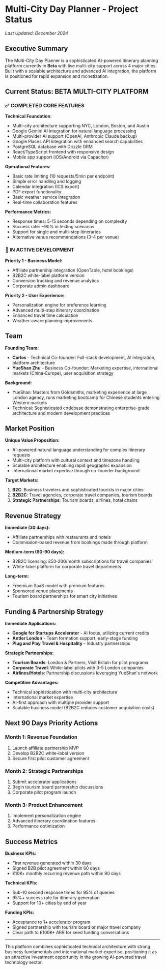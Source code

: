 # Multi-City Day Planner - Project Status

*Last Updated: December 2024*

## Executive Summary

The Multi-City Day Planner is a sophisticated AI-powered itinerary planning platform currently in **Beta** with live multi-city support across 4 major cities. Built with a scalable architecture and advanced AI integration, the platform is positioned for rapid expansion and monetization.

## Current Status: BETA MULTI-CITY PLATFORM

### ✅ COMPLETED CORE FEATURES

**Technical Foundation:**
- Multi-city architecture supporting NYC, London, Boston, and Austin
- Google Gemini AI integration for natural language processing
- Multi-provider AI support (OpenAI, Anthropic Claude backup)
- Google Places API integration with enhanced search capabilities
- PostgreSQL database with Drizzle ORM
- React/TypeScript frontend with responsive design
- Mobile app support (iOS/Android via Capacitor)

**Operational Features:**
- Basic rate limiting (10 requests/5min per endpoint)
- Simple error handling and logging
- Calendar integration (ICS export)
- PDF export functionality
- Basic weather service integration
- Real-time collaboration features

**Performance Metrics:**
- Response times: 5-15 seconds depending on complexity
- Success rate: ~90% in testing scenarios
- Support for single and multi-step itineraries
- Alternative venue recommendations (3-4 per venue)

### 🚧 IN ACTIVE DEVELOPMENT

**Priority 1 - Business Model:**
- Affiliate partnership integration (OpenTable, hotel bookings)
- B2B2C white-label platform version
- Conversion tracking and revenue analytics
- Corporate admin dashboard

**Priority 2 - User Experience:**
- Personalization engine for preference learning
- Advanced multi-step itinerary coordination
- Enhanced travel time calculation
- Weather-aware planning improvements

## Team

**Founding Team:**
- **Carlos** - Technical Co-founder: Full-stack development, AI integration, platform architecture
- **YueShan Zhu** - Business Co-founder: Marketing expertise, international markets (China-Europe), user acquisition strategy

**Background:**
- YueShan: Masters from Goldsmiths, marketing experience at large London agency, runs marketing bootcamp for Chinese students entering Western markets
- Technical: Sophisticated codebase demonstrating enterprise-grade architecture and modern development practices

## Market Position

**Unique Value Proposition:**
- AI-powered natural language understanding for complex itinerary requests
- Multi-city platform with cultural context and timezone handling
- Scalable architecture enabling rapid geographic expansion
- International market expertise through co-founder background

**Target Markets:**
1. **B2C**: Business travelers and sophisticated tourists in major cities
2. **B2B2C**: Travel agencies, corporate travel companies, tourism boards
3. **Strategic Partnerships**: Tourism boards, airlines, hotel chains

## Revenue Strategy

**Immediate (30 days):**
- Affiliate partnerships with restaurants and hotels
- Commission-based revenue from bookings made through platform

**Medium-term (60-90 days):**
- B2B2C licensing: £50-200/month subscriptions for travel companies
- White-label platform for corporate travel departments

**Long-term:**
- Freemium SaaS model with premium features
- Sponsored venue placements
- Tourism board partnerships for smart city initiatives

## Funding & Partnership Strategy

**Immediate Applications:**
- **Google for Startups Accelerator** - AI focus, utilizing current credits
- **Antler London** - Team formation support, early-stage funding
- **Plug and Play Travel & Hospitality** - Industry partnerships

**Strategic Partnerships:**
- **Tourism Boards**: London & Partners, Visit Britain for pilot programs
- **Corporate Travel**: White-label pilots with 3-5 London companies
- **Airlines/Hotels**: Partnership discussions leveraging YueShan's network

**Competitive Advantages:**
- Technical sophistication with multi-city architecture
- International market expertise
- AI-first approach with multiple provider support
- Scalable business model (B2B2C reduces customer acquisition costs)

## Next 90 Days Priority Actions

### Month 1: Revenue Foundation
1. Launch affiliate partnership MVP
2. Develop B2B2C white-label version
3. Secure first pilot customer agreement

### Month 2: Strategic Partnerships
1. Submit accelerator applications
2. Begin tourism board partnership discussions
3. Corporate pilot program launch

### Month 3: Product Enhancement
1. Implement personalization engine
2. Advanced itinerary coordination features
3. Performance optimization

## Success Metrics

**Business KPIs:**
- First revenue generated within 30 days
- Signed B2B pilot agreement within 60 days
- £10K+ monthly recurring revenue path within 90 days

**Technical KPIs:**
- Sub-10 second response times for 95% of queries
- 95%+ success rate for itinerary generation
- Support for 10+ cities by end of year

**Funding KPIs:**
- Acceptance to 1+ accelerator program
- Signed partnership with tourism board or major travel company
- Clear path to £100K+ ARR for seed funding conversations

---

This platform combines sophisticated technical architecture with strong business fundamentals and international market expertise, positioning it as an attractive investment opportunity in the growing AI-powered travel technology sector.